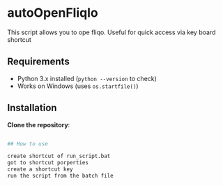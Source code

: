 # autoOpenFliqlo

This script allows you to ope fliqo. Useful for quick access via key board shortcut

## Requirements

- Python 3.x installed (`python --version` to check)
- Works on Windows (uses `os.startfile()`)

## Installation
 **Clone the repository**:
   ```sh

## How to use

create shortcut of run_script.bat
got to shortcut porperties
create a shortcut key
run the script from the batch file